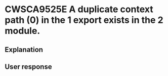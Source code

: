 # CWSCA9525E A duplicate context path (0) in the 1 export exists in the 2 module.

## Explanation

## User response